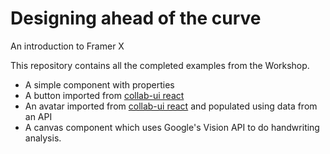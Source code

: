 # Designing ahead of the curve

An introduction to Framer X

This repository contains all the completed examples from the Workshop.
- A simple component with properties
- A button imported from [collab-ui react](https://github.com/collab-ui/collab-ui-react)
- An avatar imported from [collab-ui react](https://github.com/collab-ui/collab-ui-react) and populated using data from an API
- A canvas component which uses Google's Vision API to do handwriting analysis.
